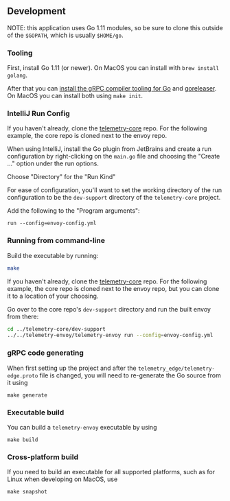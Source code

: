 ## Development

NOTE: this application uses Go 1.11 modules, so be sure to clone this outside of
the `$GOPATH`, which is usually `$HOME/go`.

### Tooling

First, install Go 1.11 (or newer). On MacOS you can install with `brew install golang`.

After that you can [install the gRPC compiler tooling for Go](https://grpc.io/docs/quickstart/go.html#install-protocol-buffers-v3) 
and [goreleaser](https://goreleaser.com/). 
On MacOS you can install both using `make init`.

### IntelliJ Run Config

If you haven't already, clone the [telemetry-core](https://github.com/racker/rmii-telemetry-core)
repo. For the following example, the core repo is cloned next to the envoy repo.

When using IntelliJ, install the Go plugin from JetBrains and create a run configuration
by right-clicking on the `main.go` file and choosing the "Create ..." option under the
run options.

Choose "Directory" for the "Run Kind"

For ease of configuration, you'll want to set the working directory of the run configuration
to be the `dev-support` directory of the `telemetry-core` project.

Add the following to the "Program arguments":

```
run --config=envoy-config.yml
```

### Running from command-line

Build the executable by running:

```bash
make
```

If you haven't already, clone the [telemetry-core](https://github.com/racker/rmii-telemetry-core)
repo. For the following example, the core repo is cloned next to the envoy repo, but you can
clone it to a location of your choosing.

Go over to the core repo's `dev-support` directory and run the built envoy from there:

```bash
cd ../telemetry-core/dev-support
../../telemetry-envoy/telemetry-envoy run --config=envoy-config.yml
```

### gRPC code generating

When first setting up the project and after the `telemetry_edge/telemetry-edge.proto` file
is changed, you will need to re-generate the Go source from it using

```
make generate
```

### Executable build

You can build a `telemetry-envoy` executable by using

```
make build
```

### Cross-platform build

If you need to build an executable for all supported platforms, such as for Linux when
developing on MacOS, use

```
make snapshot
```